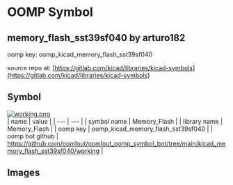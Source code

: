 # OOMP Symbol  
## memory_flash_sst39sf040  by arturo182  
  
oomp key: oomp_kicad_memory_flash_sst39sf040  
  
source repo at: [https://gitlab.com/kicad/libraries/kicad-symbols](https://gitlab.com/kicad/libraries/kicad-symbols)  
## Symbol  
  
[![working.png](working_600.png)](working.png)  
| name | value | 
| --- | --- | 
| symbol name | Memory_Flash | 
| library name | Memory_Flash | 
| oomp key | oomp_kicad_memory_flash_sst39sf040 | 
| oomp bot github | https://github.com/oomlout/oomlout_oomp_symbol_bot/tree/main/kicad_memory_flash_sst39sf040/working | 
## Images  
